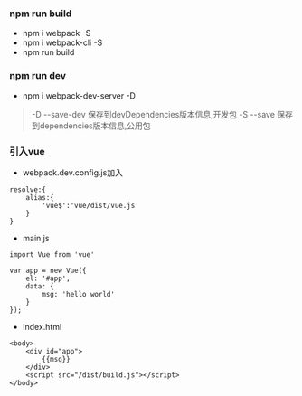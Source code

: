 ### npm run build
- npm i webpack -S
- npm i webpack-cli -S
- npm run build

### npm run dev
- npm i webpack-dev-server -D


> -D --save-dev 保存到devDependencies版本信息,开发包
> -S --save 保存到dependencies版本信息,公用包


### 引入vue
- webpack.dev.config.js加入 
```
resolve:{
    alias:{
        'vue$':'vue/dist/vue.js'
    }
}
```

- main.js
```
import Vue from 'vue'

var app = new Vue({
    el: '#app',
    data: {
        msg: 'hello world'
    }
});
```

- index.html
```
<body>
    <div id="app">
        {{msg}}
    </div>
    <script src="/dist/build.js"></script>
</body>
```